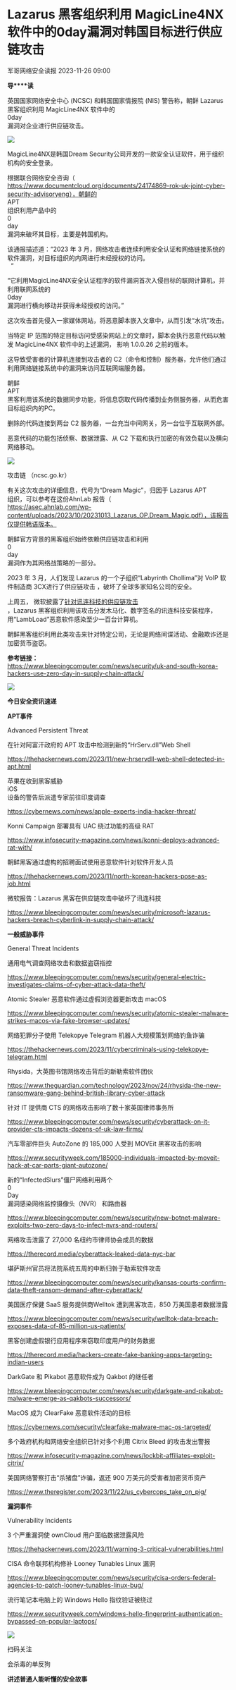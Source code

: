 #  Lazarus 黑客组织利用 MagicLine4NX 软件中的0day漏洞对韩国目标进行供应链攻击   
 军哥网络安全读报   2023-11-26 09:00  
  
**导****读**  
  
  
  
英国国家网络安全中心 (NCSC) 和韩国国家情报院 (NIS) 警告称，朝鲜 Lazarus 黑客组织利用 MagicLine4NX
软件中的  
0day  
漏洞对企业进行供应链攻击。  
  
![](https://mmbiz.qpic.cn/mmbiz_png/AnRWZJZfVaFCS1ev5BEcmSCnWPI6x5YaibORhfvchgxgLBJ52GS2v7HOLeKbYY8NbfVMJ5tianfdjbnO5lH3amKQ/640?wx_fmt=png&from=appmsg "")  
  
MagicLine4NX是韩国Dream
Security公司开发的一款安全认证软件，用于组织机构的安全登录。  
  
  
根据联合网络安全咨询（  
https://www.documentcloud.org/documents/24174869-rok-uk-joint-cyber-security-advisoryeng），朝鲜的  
APT  
组织利用产品中的  
0  
day  
漏洞来破坏其目标，主要是韩国机构。  
  
  
该通报描述道：“2023
年 3 月，网络攻击者连续利用安全认证和网络链接系统的软件漏洞，对目标组织的内网进行未经授权的访问。  
  ”  
  
  
“它利用MagicLine4NX安全认证程序的软件漏洞首次入侵目标的联网计算机，并利用联网系统的  
0day  
漏洞进行横向移动并获得未经授权的访问。”  
  
  
这次攻击首先侵入一家媒体网站，将恶意脚本嵌入文章中，从而引发“水坑”攻击。  
  
  
当特定 IP
范围的特定目标访问受感染网站上的文章时，脚本会执行恶意代码以触发 MagicLine4NX 软件中的上述漏洞， 影响 1.0.0.26 之前的版本。  
  
  
这导致受害者的计算机连接到攻击者的
C2（命令和控制）服务器，允许他们通过利用网络链接系统中的漏洞来访问互联网端服务器。  
  
  
朝鲜  
APT  
黑客利用该系统的数据同步功能，将信息窃取代码传播到业务侧服务器，从而危害目标组织内的PC。  
  
  
删除的代码连接到两台
C2 服务器，一台充当中间网关，另一台位于互联网外部。  
  
  
恶意代码的功能包括侦察、数据泄露、从
C2 下载和执行加密的有效负载以及横向网络移动。  
  
![](https://mmbiz.qpic.cn/mmbiz_png/AnRWZJZfVaFCS1ev5BEcmSCnWPI6x5Ya7z3hyPnCnORYbZD2FuiaXtXdQ0NTzlJf6Jz3rlGlMwHyTh8fI6czYVQ/640?wx_fmt=png&from=appmsg "")  
  
攻击链 （ncsc.go.kr）  
  
  
有关这次攻击的详细信息，代号为“Dream Magic”，归因于 Lazarus APT  
组织，可以参考在这份AhnLab
报告（  
https://asec.ahnlab.com/wp-content/uploads/2023/10/20231013_Lazarus_OP.Dream_Magic.pdf），该报告仅提供韩语版本。  
  
  
朝鲜官方背景的黑客组织始终依赖供应链攻击和利用  
0  
day  
漏洞作为其网络战策略的一部分。  
  
  
2023 年 3
月，人们发现 Lazarus 的一个子组织“Labyrinth Chollima”对 VoIP 软件制造商 3CX进行了供应链攻击
，破坏了全球多家知名公司的安全。  
  
  
上周五， 微软披露了[针对讯连科技的供应链攻击](http://mp.weixin.qq.com/s?__biz=MzI2NzAwOTg4NQ==&mid=2649789946&idx=1&sn=a859610109c06a42e03918c88a366219&chksm=f2815fc8c5f6d6de91e8d0bbe9e74a2f47be545c94203a53db40b1859e647671f6cffa6e5516&scene=21#wechat_redirect)  
，Lazarus 黑客组织利用该攻击分发木马化、数字签名的讯连科技安装程序，用“LambLoad”恶意软件感染至少一百台计算机。  
  
  
朝鲜黑客组织利用此类攻击来针对特定公司，无论是网络间谍活动、金融欺诈还是加密货币盗窃。  
  
  
**参考链接：**  
https://www.bleepingcomputer.com/news/security/uk-and-south-korea-hackers-use-zero-day-in-supply-chain-attack/  
  
![](https://mmbiz.qpic.cn/mmbiz_svg/McYMgia19V0WHlibFPFtGclHY120OMhgwDUwJeU5D8KY3nARGC1mBpGMlExuV3bibicibJqMzAHnDDlNa5SZaUeib46xSzdeKIzoJA/640?wx_fmt=svg "")  
  
**今日安全资讯速递**  
  
  
  
**APT事件**  
  
  
Advanced Persistent Threat  
  
在针对阿富汗政府的
APT 攻击中检测到新的“HrServ.dll”Web Shell  
  
https://thehackernews.com/2023/11/new-hrservdll-web-shell-detected-in-apt.html  
  
  
苹果在收到黑客威胁  
iOS  
设备的警告后派遣专家前往印度调查  
  
https://cybernews.com/news/apple-experts-india-hacker-threat/  
  
  
Konni
Campaign 部署具有 UAC 绕过功能的高级 RAT  
  
https://www.infosecurity-magazine.com/news/konni-deploys-advanced-rat-with/  
  
  
朝鲜黑客通过虚构的招聘面试使用恶意软件针对软件开发人员  
  
https://thehackernews.com/2023/11/north-korean-hackers-pose-as-job.html  
  
  
微软报告：Lazarus
黑客在供应链攻击中破坏了讯连科技  
  
https://www.bleepingcomputer.com/news/security/microsoft-lazarus-hackers-breach-cyberlink-in-supply-chain-attack/  
  
  
**一般威胁事件**  
  
  
General Threat Incidents  
  
通用电气调查网络攻击和数据盗窃指控  
  
https://www.bleepingcomputer.com/news/security/general-electric-investigates-claims-of-cyber-attack-data-theft/  
  
  
Atomic
Stealer 恶意软件通过虚假浏览器更新攻击 macOS  
  
https://www.bleepingcomputer.com/news/security/atomic-stealer-malware-strikes-macos-via-fake-browser-updates/  
  
  
网络犯罪分子使用
Telekopye Telegram 机器人大规模策划网络钓鱼诈骗  
  
https://thehackernews.com/2023/11/cybercriminals-using-telekopye-telegram.html  
  
  
Rhysida，大英图书馆网络攻击背后的新勒索软件团伙  
  
https://www.theguardian.com/technology/2023/nov/24/rhysida-the-new-ransomware-gang-behind-british-library-cyber-attack  
  
  
针对 IT 提供商
CTS 的网络攻击影响了数十家英国律师事务所  
  
https://www.bleepingcomputer.com/news/security/cyberattack-on-it-provider-cts-impacts-dozens-of-uk-law-firms/  
  
  
汽车零部件巨头
AutoZone 的 185,000 人受到 MOVEit 黑客攻击的影响  
  
https://www.securityweek.com/185000-individuals-impacted-by-moveit-hack-at-car-parts-giant-autozone/  
  
  
新的“InfectedSlurs”僵尸网络利用两个  
0  
Day  
漏洞感染网络监控摄像头（NVR） 和路由器  
  
https://www.bleepingcomputer.com/news/security/new-botnet-malware-exploits-two-zero-days-to-infect-nvrs-and-routers/  
  
  
网络攻击泄露了
27,000 名纽约市律师协会成员的数据  
  
https://therecord.media/cyberattack-leaked-data-nyc-bar  
  
  
堪萨斯州官员将法院系统五周的中断归咎于勒索软件攻击  
  
https://www.bleepingcomputer.com/news/security/kansas-courts-confirm-data-theft-ransom-demand-after-cyberattack/  
  
  
美国医疗保健
SaaS 服务提供商Welltok 遭到黑客攻击，850 万美国患者数据泄露  
  
https://www.bleepingcomputer.com/news/security/welltok-data-breach-exposes-data-of-85-million-us-patients/  
  
  
黑客创建虚假银行应用程序来窃取印度用户的财务数据  
  
https://therecord.media/hackers-create-fake-banking-apps-targeting-indian-users  
  
  
DarkGate 和
Pikabot 恶意软件成为 Qakbot 的继任者  
  
https://www.bleepingcomputer.com/news/security/darkgate-and-pikabot-malware-emerge-as-qakbots-successors/  
  
  
MacOS 成为
ClearFake 恶意软件活动的目标  
  
https://cybernews.com/security/clearfake-malware-mac-os-targeted/  
  
  
多个政府机构和网络安全组织已针对多个利用
Citrix Bleed 的攻击发出警报  
  
https://www.infosecurity-magazine.com/news/lockbit-affiliates-exploit-citrix/  
  
  
美国网络警察打击“杀猪盘”诈骗，返还
900 万美元的受害者加密货币资产  
  
https://www.theregister.com/2023/11/22/us_cybercops_take_on_pig/  
  
  
**漏洞事件**  
  
  
Vulnerability Incidents  
  
3 个严重漏洞使
ownCloud 用户面临数据泄露风险  
  
https://thehackernews.com/2023/11/warning-3-critical-vulnerabilities.html  
  
  
CISA
命令联邦机构修补 Looney Tunables Linux 漏洞  
  
https://www.bleepingcomputer.com/news/security/cisa-orders-federal-agencies-to-patch-looney-tunables-linux-bug/  
  
  
流行笔记本电脑上的
Windows Hello 指纹验证被绕过  
  
https://www.securityweek.com/windows-hello-fingerprint-authentication-bypassed-on-popular-laptops/  
  
![](https://mmbiz.qpic.cn/mmbiz_jpg/AnRWZJZfVaGC3gsJClsh4Fia0icylyBEnBywibdbkrLLzmpibfdnf5wNYzEUq2GpzfedMKUjlLJQ4uwxAFWLzHhPFQ/640?wx_fmt=jpeg&wxfrom=5&wx_lazy=1&wx_co=1 "")  
  
扫码关注  
  
会杀毒的单反狗  
  
**讲述普通人能听懂的安全故事**  
  
